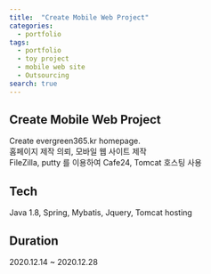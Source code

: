 ```yaml
---
title:  "Create Mobile Web Project"
categories:
  - portfolio
tags:
  - portfolio
  - toy project
  - mobile web site
  - Outsourcing
search: true
---
```


## Create Mobile Web Project  
Create evergreen365.kr homepage.    
홈페이지 제작 의뢰, 모바일 웹 사이트 제작   
FileZilla, putty 를 이용하여 Cafe24, Tomcat 호스팅 사용   


## Tech
Java 1.8, Spring, Mybatis, Jquery, Tomcat hosting


## Duration
2020.12.14 ~ 2020.12.28
